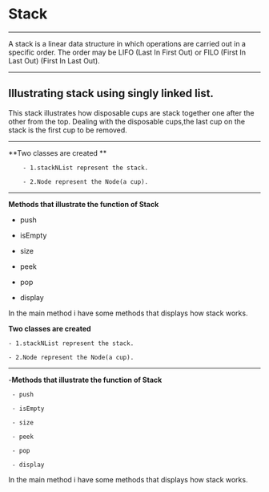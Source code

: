 # Stack
___
A stack is a linear data structure in which operations are carried out in a specific order. The order may be LIFO (Last In First Out) or FILO (First In Last Out) (First In Last Out).
___
## Illustrating stack using  singly linked list.

 This stack illustrates how disposable cups are stack together  one after the other from the top. Dealing with the disposable cups,the last cup on the stack is the first cup to be removed.
___

 **Two classes are created ** 

        - 1.stackNList represent the stack.

        - 2.Node represent the Node(a cup).
 ___
**Methods that illustrate the function of Stack**

- push

- isEmpty

- size

- peek

- pop

- display


In the main method i have some methods that displays  how stack works.

 **Two classes are created** 
 
    - 1.stackNList represent the stack.
        
    - 2.Node represent the Node(a cup).
 ___
 
-**Methods that illustrate the function of Stack**

     - push

     - isEmpty

     - size

     - peek

     - pop

     - display


In the main method i have some methods that displays  how stack works.

